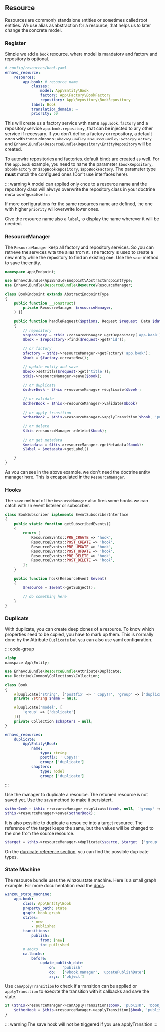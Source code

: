 ## Resource

Resources are commonly standalone entities or sometimes called root entities. We use alias as abstraction for a resource,
that helps us to later change the concrete model.

### Register

Simple we add a `book` resource, where model is mandatory and factory and repository is optional.

```yaml
# config/resources/book.yaml
enhavo_resource:
    resources:
        app.book: # resource name
            classes:
                model: App\Entity\Book
                factory: App\Factory\BookFactory
                repository: App\Repository\BookRepository
            label: Book
            translation_domain: ~
            priority: 10
```

This will create us a factory service with name `app.book.factory` and a repository service `app.book.repository`, that can be injected
to any other service if necessary. If you don't define a factory or repository, 
a default ones with these classes `Enhavo\Bundle\ResourceBundle\Factory\Factory` and `Enhavo\Bundle\ResourceBundle\Repository\EntityRepository` will be created.

To autowire repositories and factories, default binds are created as well. For the `app.book` example, 
you need to name the parameter `$bookRepository`, `$bookFactory` or `$appBookRepository`, `$appBookFactory`. 
The parameter type **must** match the configured ones (Don't use interfaces here).


::: warning
A model can applied only once to a resource name and the repository class will always overwrite the repository class
in your doctrine meta configuration!
:::

If more configurations for the same resources name are defined, the one with higher `priority` will overwrite lower ones.

Give the resource name also a `label`, to display the name wherever it will be needed.

### ResourceManager

The `ResourceManager` keep all factory and repository services. So you can retrieve the services with the alias from it.
The factory is used to create a new entity while the repository to find an existing one. Use the `save` method to
save the entity.

```php
namespace App\Endpoint;

use Enhavo\Bundle\ApiBundle\Endpoint\AbstractEndpointType;
use Enhavo\Bundle\ResourceBundle\Resource\ResourceManager;

class BookEndpoint extends AbstractEndpointType
{
    public function __construct(
        private ResourceManager $resourceManager,
    ) {}

    public function handleRequest($options, Request $request, Data $data, Context $context)
    {
        // repository
        $repository = $this->resourceManager->getRepository('app.book');
        $book = $repository->find($request->get('id'));
        
        // or factory
        $factory = $this->resourceManager->getFactory('app.book');
        $book = $factory->createNew();
        
        // update entity and save
        $book->setTitle($request->get('title'));
        $this->resourceManager->save($book);
        
        // or duplicate
        $otherBook = $this->resourceManager->duplicate($book);
        
        // or validate
        $otherBook = $this->resourceManager->validate($book);
        
        // or apply transition
        $otherBook = $this->resourceManager->applyTransition($book, 'publish', 'book_graph');
        
        // or delete
        $this->resourceManager->delete($book);
        
        // or get metadata
        $metadata = $this->resourceManager->getMetadata($book);
        $label = $metadata->getLabel()

    }
}
```

As you can see in the above example, we don't need the doctrine entity manager here. This is encapsulated in the `ResourceManager`.

### Hooks

The `save` method of the `ResourceManager` also fires some hooks we can catch with an event listener or subscriber.


```php
class BookSubscriber implements EventSubscriberInterface
{
    public static function getSubscribedEvents()
    {
        return [
            ResourceEvents::PRE_CREATE => 'hook',
            ResourceEvents::POST_CREATE => 'hook',
            ResourceEvents::PRE_UPDATE => 'hook',
            ResourceEvents::POST_UPDATE => 'hook',
            ResourceEvents::PRE_DELETE => 'hook',
            ResourceEvents::POST_DELETE => 'hook',
        ];
    }

    public function hook(ResourceEvent $event)
    {
        $resource = $event->getSubject();
        
        // do something here
    }
}
```

### Duplicate

With duplicate, you can create deep clones of a resource. To know which properties need to be copied, 
you have to mark up them. This is normally done by the Attribute `Duplicate` but you can also use yaml
configuration.


::: code-group

```php [Attribute]
<?php
namspace App\Entity;

use Enhavo\Bundle\ResourceBundle\Attribute\Duplicate;
use Doctrine\Common\Collections\Collection;

class Book
{
    #[Duplicate('string', ['postfix' => ' Copy!!', 'group' => ['duplicate']])]
    private ?string $name = null;

    #[Duplicate('model', [
        'group' => ['duplicate']
    ])]
    private Collection $chapters = null;
}
```

```yaml [YAML]
enhavo_resources:
    duplicate:
        App\Entity\Book:
            name:
                type: string
                postfix: ' Copy!!'
                group: ['duplicate']
            chapters:
                type: model
                group: ['duplicate']
```

:::

Use the manager to duplicate a resource. The returned resource is not saved yet. Use the `save` method to make it persistent.

```php
$otherBook = $this->resourceManager->duplicate($book, null, ['group' => 'duplicate']);
$this->resourceManager->save($otherBook);
```

It is also possible to duplicate a resource into a target resource. The reference of the target keeps the same,
but the values will be changed to the one from the source resource.

```php
$target = $this->resourceManager->duplicate($source, $target, ['group' => 'duplicate']);
````

On the [duplicate reference section](/reference/duplicate/index), you can find the possible duplicate types.

### State Machine

The resource bundle uses the winzou state machine. Here is a small graph example. 
For more documentation read the [docs](https://github.com/winzou/StateMachineBundle).


```yaml
winzou_state_machine:
    app.book:
        class: App\Entity\Book
        property_path: state
        graph: book_graph
        states:
            - new
            - published
        transitions:
            publish:
                from: [new]
                to: published
        # hooks
        callbacks:
            before:
                update_publish_date:
                    on:   'publish'
                    do:   ['@book.manager', 'updatePublishDate']
                    args: ['object']
```

Use `canApplyTransition` to check if a transition can be applied or `applyTransition` to execute the transition with it callbacks and save the state.

```php
if ($this->resourceManager->canApplyTransition($book, 'publish', 'book_graph')) {
    $otherBook = $this->resourceManager->applyTransition($book, 'publish', 'book_graph');
}
```

::: warning
The save hook will not be triggered if you use applyTransition
:::

